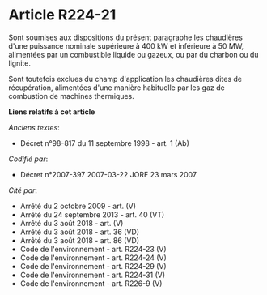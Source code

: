 # Article R224-21

Sont soumises aux dispositions du présent paragraphe les chaudières d'une puissance nominale supérieure à 400 kW et
inférieure à 50 MW, alimentées par un combustible liquide ou gazeux, ou par du charbon ou du lignite.

Sont toutefois exclues du champ d'application les chaudières dites de récupération, alimentées d'une manière habituelle par
les gaz de combustion de machines thermiques.

**Liens relatifs à cet article**

_Anciens textes_:

  - Décret n°98-817 du 11 septembre 1998 - art. 1 (Ab)

_Codifié par_:

  - Décret n°2007-397 2007-03-22 JORF 23 mars 2007

_Cité par_:

  - Arrêté du 2 octobre 2009 - art. (V)
  - Arrêté du 24 septembre 2013 - art. 40 (VT)
  - Arrêté du 3 août 2018 - art. (V)
  - Arrêté du 3 août 2018 - art. 36 (VD)
  - Arrêté du 3 août 2018 - art. 86 (VD)
  - Code de l'environnement - art. R224-23 (V)
  - Code de l'environnement - art. R224-24 (V)
  - Code de l'environnement - art. R224-29 (V)
  - Code de l'environnement - art. R224-31 (V)
  - Code de l'environnement - art. R226-9 (V)
